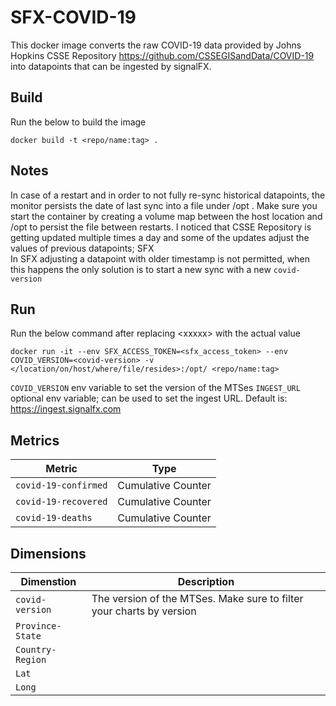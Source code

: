 # SFX-COVID-19

This docker image converts the raw COVID-19 data provided by Johns Hopkins CSSE Repository https://github.com/CSSEGISandData/COVID-19 into datapoints that can be ingested by signalFX.

## Build
Run the below to build the image
```
docker build -t <repo/name:tag> .
```

## Notes
In case of a restart and in order to not fully re-sync historical datapoints, the monitor persists the date of last sync into a file under /opt .
Make sure you start the container by creating a volume map between the host location and /opt to persist the file between restarts.
I noticed that CSSE Repository is getting updated multiple times a day and some of the updates adjust the values of previous datapoints;  SFX  
In SFX adjusting a datapoint with older timestamp is not permitted, when this happens the only solution is to start a new sync with a new `covid-version`
## Run
Run the below command after replacing \<xxxxx\> with the actual value
```
docker run -it --env SFX_ACCESS_TOKEN=<sfx_access_token> --env COVID_VERSION=<covid-version> -v </location/on/host/where/file/resides>:/opt/ <repo/name:tag>
```
`COVID_VERSION` env variable to set the version of the MTSes
`INGEST_URL` optional env variable; can be used to set the ingest URL. Default is: https://ingest.signalfx.com

## Metrics
| Metric | Type |
| --- | --- |
|`covid-19-confirmed`|Cumulative Counter|
|`covid-19-recovered`|Cumulative Counter|
|`covid-19-deaths`|Cumulative Counter|

## Dimensions
| Dimenstion | Description |
| --- | --- |
|`covid-version`|The version of the MTSes. Make sure to filter your charts by version |
|`Province-State`||
|`Country-Region`||
|`Lat`||
|`Long`||